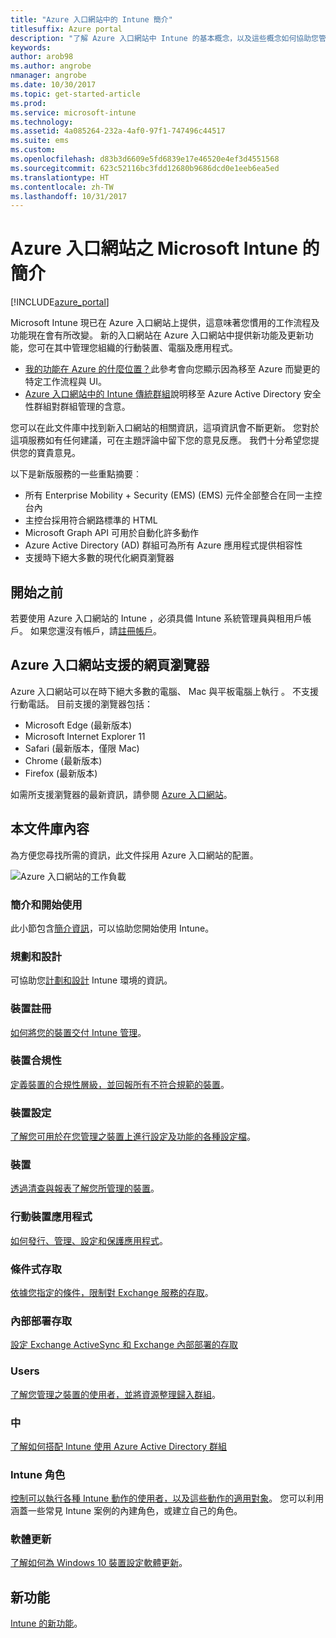 ```yaml
---
title: "Azure 入口網站中的 Intune 簡介"
titlesuffix: Azure portal
description: "了解 Azure 入口網站中 Intune 的基本概念，以及這些概念如何協助您管理裝置。"
keywords: 
author: arob98
ms.author: angrobe
nmanager: angrobe
ms.date: 10/30/2017
ms.topic: get-started-article
ms.prod: 
ms.service: microsoft-intune
ms.technology: 
ms.assetid: 4a085264-232a-4af0-97f1-747496c44517
ms.suite: ems
ms.custom: 
ms.openlocfilehash: d83b3d6609e5fd6839e17e46520e4ef3d4551568
ms.sourcegitcommit: 623c52116bc3fdd12680b9686dcd0e1eeb6ea5ed
ms.translationtype: HT
ms.contentlocale: zh-TW
ms.lasthandoff: 10/31/2017
---
```

# <a name="introduction-to-microsoft-intune-in-the-azure-portal"></a>Azure 入口網站之 Microsoft Intune 的簡介


[!INCLUDE[azure_portal](./includes/azure_portal.md)]

Microsoft Intune 現已在 Azure 入口網站上提供，這意味著您慣用的工作流程及功能現在會有所改變。
新的入口網站在 Azure 入口網站中提供新功能及更新功能，您可在其中管理您組織的行動裝置、電腦及應用程式。

* [我的功能在 Azure 的什麼位置？](ui-changes.md)此參考會向您顯示因為移至 Azure 而變更的特定工作流程與 UI。
* [Azure 入口網站中的 Intune 傳統群組](groups-get-started.md)說明移至 Azure Active Directory 安全性群組對群組管理的含意。




您可以在此文件庫中找到新入口網站的相關資訊，這項資訊會不斷更新。 您對於這項服務如有任何建議，可在主題評論中留下您的意見反應。 我們十分希望您提供您的寶貴意見。

以下是新版服務的一些重點摘要︰

- 所有 Enterprise Mobility + Security (EMS) (EMS) 元件全部整合在同一主控台內
- 主控台採用符合網路標準的 HTML
- Microsoft Graph API 可用於自動化許多動作
- Azure Active Directory (AD) 群組可為所有 Azure 應用程式提供相容性
- 支援時下絕大多數的現代化網頁瀏覽器

## <a name="before-you-start"></a>開始之前

若要使用 Azure 入口網站的 Intune ，必須具備 Intune 系統管理員與租用戶帳戶。 如果您還沒有帳戶，請[註冊帳戶](https://portal.office.com/Signup/Signup.aspx?OfferId=40BE278A-DFD1-470a-9EF7-9F2596EA7FF9&dl=INTUNE_A&ali=1#0%20)。

## <a name="supported-web-browsers-for-the-azure-portal"></a>Azure 入口網站支援的網頁瀏覽器

Azure 入口網站可以在時下絕大多數的電腦、 Mac 與平板電腦上執行 。 不支援行動電話。
目前支援的瀏覽器包括：

- Microsoft Edge (最新版本)
- Microsoft Internet Explorer 11
- Safari (最新版本，僅限 Mac)
- Chrome (最新版本)
- Firefox (最新版本)

如需所支援瀏覽器的最新資訊，請參閱 [Azure 入口網站](https://docs.microsoft.com/azure/azure-preview-portal-supported-browsers-devices)。

## <a name="whats-in-this-library"></a>本文件庫內容

為方便您尋找所需的資訊，此文件採用 Azure 入口網站的配置。

![Azure 入口網站的工作負載](./media/azure-portal-workloads.png)

### <a name="introduction-and-get-started"></a>簡介和開始使用
此小節包含[簡介資訊](introduction-intune.md)，可以協助您開始使用 Intune。
### <a name="plan-and-design"></a>規劃和設計
可協助您[計劃和設計](/intune-classic/plan-design/introduction) Intune 環境的資訊。
### <a name="device-enrollment"></a>裝置註冊
[如何將您的裝置交付 Intune 管理](device-enrollment.md)。
### <a name="device-compliance"></a>裝置合規性
[定義裝置的合規性層級，並回報所有不符合規範的裝置](device-compliance.md)。
### <a name="device-configuration"></a>裝置設定
[了解您可用於在您管理之裝置上進行設定及功能的各種設定檔](device-profiles.md)。
### <a name="devices"></a>裝置
[透過清查與報表了解您所管理的裝置](device-management.md)。
### <a name="mobile-apps"></a>行動裝置應用程式
[如何發行、管理、設定和保護應用程式](app-management.md)。
### <a name="conditional-access"></a>條件式存取
[依據您指定的條件，限制對 Exchange 服務的存取](conditional-access.md)。
### <a name="on-premises-access"></a>內部部署存取
[設定 Exchange ActiveSync 和 Exchange 內部部署的存取](/intune-classic/deploy-use/mobile-device-management-with-exchange-activesync-and-microsoft-intune)
### <a name="users"></a>Users
[了解您管理之裝置的使用者，並將資源整理歸入群組](users-add.md)。
### <a name="groups"></a>中
[了解如何搭配 Intune 使用 Azure Active Directory 群組](groups-get-started.md)
### <a name="intune-roles"></a>Intune 角色
[控制可以執行各種 Intune 動作的使用者，以及這些動作的適用對象](role-based-access-control.md)。 您可以利用涵蓋一些常見 Intune 案例的內建角色，或建立自己的角色。
### <a name="software-updates"></a>軟體更新
[了解如何為 Windows 10 裝置設定軟體更新](windows-update-for-business-configure.md)。



## <a name="whats-new"></a>新功能

[Intune 的新功能](whats-new.md)。
